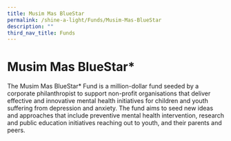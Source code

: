 ```yaml
---
title: Musim Mas BlueStar
permalink: /shine-a-light/Funds/Musim-Mas-BlueStar
description: ""
third_nav_title: Funds
---
```

# Musim Mas BlueStar*
The Musim Mas BlueStar* Fund is a million-dollar fund seeded by a corporate philanthropist to support non-profit organisations that deliver effective and innovative mental health initiatives for children and youth suffering from depression and anxiety. The fund aims to seed new ideas and approaches that include preventive mental health intervention, research and public education initiatives reaching out to youth, and their parents and peers.
